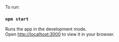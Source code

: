 To run:

### `npm start`

Runs the app in the development mode.\
Open [http://localhost:3000](http://localhost:3000) to view it in your browser. 